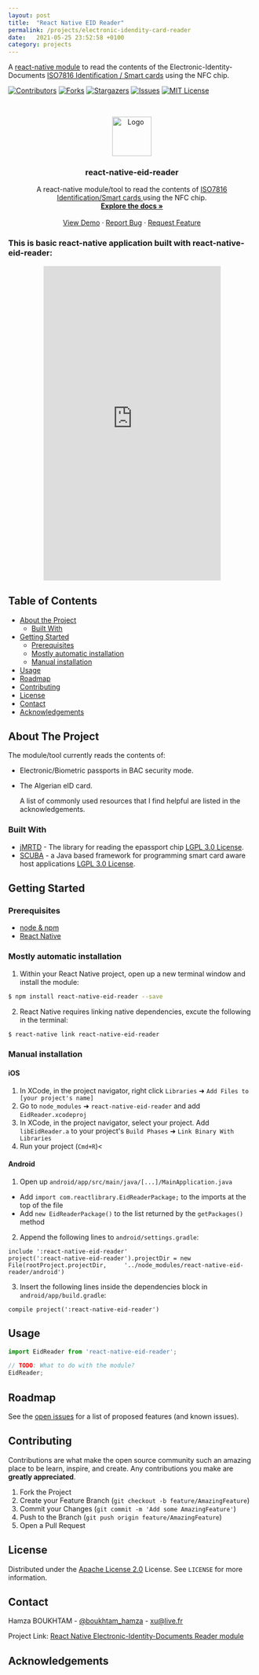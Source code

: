 ```yaml
---
layout: post
title:  "React Native EID Reader"
permalink: /projects/electronic-idendity-card-reader
date:   2021-05-25 23:52:58 +0100
category: projects
---
```

A [react-native module][repo] to read the contents of the Electronic-Identity-Documents [ISO7816 Identification / Smart cards][smart-cards] using the NFC chip.
<!--end_excerpt-->
[![Contributors][contributors-shield]][contributors-url]
[![Forks][forks-shield]][forks-url]
[![Stargazers][stars-shield]][stars-url]
[![Issues][issues-shield]][issues-url]
[![MIT License][license-shield]][license-url]



<!-- PROJECT LOGO -->
<br />
<p align="center">
  <a href="https://github.com/Boukhtam/react-native-eid-reader">
    <img src="{{site.baseurl}}/assets/images/eid-logo.png" alt="Logo" width="80" height="80">
  </a>

  <h3 align="center">react-native-eid-reader</h3>

  <p align="center">
    A react-native module/tool to read the contents of <a href="https://www.iso.org/standard/14732.html"> ISO7816 Identification/Smart cards </a>using the NFC chip.
    <br />
    <a href="https://github.com/Boukhtam/react-native-eid-reader"><strong>Explore the docs »</strong></a>
    <br />
    <br />
    <a href="https://github.com/Boukhtam/react-native-eid-reader">View Demo</a>
    ·
    <a href="https://github.com/Boukhtam/react-native-eid-reader/issues">Report Bug</a>
    ·
    <a href="https://github.com/Boukhtam/react-native-eid-reader/issues">Request Feature</a>
  </p>
</p>

### This is basic react-native application built with react-native-eid-reader:
<iframe style="display: block; margin: 0 auto;" width="361" height="640" src="https://www.youtube.com/embed/XVwR_dkYPpM" title="YouTube video player" frameborder="0" allow="accelerometer; autoplay; clipboard-write; encrypted-media; gyroscope; picture-in-picture" allowfullscreen></iframe>

<!-- TABLE OF CONTENTS -->
## Table of Contents


* [About the Project](#about-the-project)
  * [Built With](#built-with)
* [Getting Started](#getting-started)
  * [Prerequisites](#prerequisites)
  * [Mostly automatic installation](#mostly-automatic-installation)
  * [Manual installation](#manual-installation)
* [Usage](#usage)
* [Roadmap](#roadmap)
* [Contributing](#contributing)
* [License](#license)
* [Contact](#contact)
* [Acknowledgements](#acknowledgements)




<!-- ABOUT THE PROJECT -->
## About The Project
<!--The goal of this project is to allow react-native developers to implement .-->

The module/tool currently reads the contents of:

* Electronic/Biometric passports in BAC security mode.
* The Algerian eID card.

    A list of commonly used resources that I find helpful are listed in the acknowledgements.

### Built With
* [jMRTD](http://jmrtd.org/) - The library for reading the epassport chip [LGPL 3.0 License][lgpl-license].
* [SCUBA](http://scuba.sourceforge.net/) - a Java based framework for programming smart card aware host applications [LGPL 3.0 License][lgpl-license].


<!-- GETTING STARTED -->
## Getting Started


### Prerequisites

* [node & npm][nodejs-url]
* [React Native][react-native-url]

### Mostly automatic installation

1. Within your React Native project, open up a new terminal window and install the module:
```sh
$ npm install react-native-eid-reader --save
```

2. React Native requires linking native dependencies, excute the following in the terminal:
```sh
$ react-native link react-native-eid-reader
```

### Manual installation


#### iOS

1. In XCode, in the project navigator, right click `Libraries` ➜ `Add Files to [your project's name]`
2. Go to `node_modules` ➜ `react-native-eid-reader` and add `EidReader.xcodeproj`
3. In XCode, in the project navigator, select your project. Add `libEidReader.a` to your project's `Build Phases` ➜ `Link Binary With Libraries`
4. Run your project (`Cmd+R`)<

#### Android

1. Open up `android/app/src/main/java/[...]/MainApplication.java`
  - Add `import com.reactlibrary.EidReaderPackage;` to the imports at the top of the file
  - Add `new EidReaderPackage()` to the list returned by the `getPackages()` method
  2. Append the following lines to `android/settings.gradle`:
  ```
  include ':react-native-eid-reader'
  project(':react-native-eid-reader').projectDir = new File(rootProject.projectDir, 	'../node_modules/react-native-eid-reader/android')
  ```
  3. Insert the following lines inside the dependencies block in `android/app/build.gradle`:
  ```
  compile project(':react-native-eid-reader')
  ```


<!-- USAGE EXAMPLES -->
## Usage
```javascript
import EidReader from 'react-native-eid-reader';

// TODO: What to do with the module?
EidReader;
```

<!-- ROADMAP -->
## Roadmap

See the [open issues](https://github.com/Boukhtam/react-native-eid-reader/issues) for a list of proposed features (and known issues).


<!-- CONTRIBUTING -->
## Contributing

Contributions are what make the open source community such an amazing place to be learn, inspire, and create. Any contributions you make are **greatly appreciated**.

1. Fork the Project
2. Create your Feature Branch (`git checkout -b feature/AmazingFeature`)
3. Commit your Changes (`git commit -m 'Add some AmazingFeature'`)
4. Push to the Branch (`git push origin feature/AmazingFeature`)
5. Open a Pull Request


<!-- LICENSE -->
## License

Distributed under the [Apache License 2.0]() License. See `LICENSE` for more information.

<!-- CONTACT -->
## Contact

Hamza BOUKHTAM - [@boukhtam_hamza](https://twitter.com/boukhtam_hamza) - xu@live.fr

Project Link: [React Native Electronic-Identity-Documents Reader module](https://github.com/Boukhtam/react-native-eid-reader)


<!-- ACKNOWLEDGEMENTS -->
## Acknowledgements


<!-- MARKDOWN LINKS & IMAGES -->
<!-- https://www.markdownguide.org/basic-syntax/#reference-style-links -->
[contributors-shield]: https://img.shields.io/github/contributors/Boukhtam/react-native-eid-reader?style=plastic
[contributors-url]: https://github.com/Boukhtam/react-native-eid-reader/graphs/contributors
[forks-shield]: https://img.shields.io/github/forks/Boukhtam/react-native-eid-reader?style=plastic
[forks-url]: https://github.com/Boukhtam/react-native-eid-reader/network/members
[stars-shield]: https://img.shields.io/github/stars/Boukhtam/react-native-eid-reader?style=plastic
[stars-url]: https://github.com/Boukhtam/react-native-eid-reader/stargazers
[issues-shield]: https://img.shields.io/github/issues/Boukhtam/react-native-eid-reader?style=plastic
[issues-url]: https://github.com/Boukhtam/react-native-eid-reader/issues
[license-shield]: https://img.shields.io/github/license/Boukhtam/react-native-eid-reader?logo=apache&style=plastic
[license-url]: https://github.com/Boukhtam/react-native-eid-reader/blob/master/LICENSE
[sequence-diagram]: images/sequence_diagram.svg
[lgpl-license]: https://www.gnu.org/licenses/lgpl-3.0.en.html
[nodejs-url]: https://nodejs.org/en/
[react-native-url]: https://facebook.github.io/react-native/
[repo]: https://github.com/Boukhtam/react-native-eid-reader
[smart-cards]: https://www.iso.org/standard/14732.html
